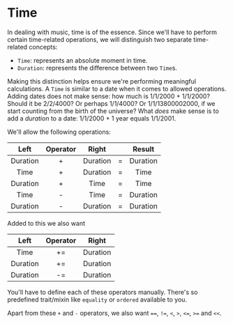 # Time

In dealing with music, time is of the essence. Since
we'll have to perform certain time-related operations,
we will distinguish two separate time-related concepts:

* `Time`: represents an absolute moment in time.
* `Duration`: represents the difference between two `Time`s.

Making this distinction helps ensure we're performing meaningful
calculations. A `Time` is similar to a date when it comes to allowed operations.
Adding dates does not make sense: how much is 1/1/2000 + 1/1/2000?
Should it be 2/2/4000? Or perhaps 1/1/4000? Or 1/1/13800002000, if
we start counting from the birth of the universe?
What *does* make sense is to add a *duration* to a date:
1/1/2000 + 1 year equals 1/1/2001.

We'll allow the following operations:

<center>

|Left|Operator|Right| |Result|
|:-:|:-:|:-:|:-:|:-:|
|Duration|+|Duration|=|Duration
|Time|+|Duration|=|Time
|Duration|+|Time|=|Time
|Time|-|Time|=|Duration
|Duration|-|Duration|=|Duration

</center>

Added to this we also want

<center>

|Left|Operator|Right|
|:-:|:-:|:-:|
|Time|+=|Duration
|Duration|+=|Duration
|Duration|-=|Duration

</center>

You'll have to define each of these operators manually. There's so
predefined trait/mixin like `equality` or `ordered` available to you.

Apart from these `+` and `-` operators, we also want
`==`, `!=`, `<`, `>`, `<=`, `>=` and `<<`.